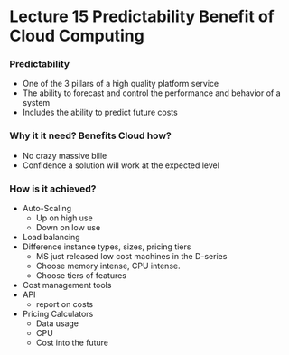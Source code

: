 # Lecture 15 Predictability Benefit of Cloud Computing

### Predictability
* One of the 3 pillars of a high quality platform service
* The ability to forecast and control the performance and behavior of a system
* Includes the ability to predict future costs

### Why it it need? Benefits Cloud how?
* No crazy massive bille
* Confidence a solution will work at the expected level

### How is it achieved?
* Auto-Scaling
  * Up on high use
  * Down on low use
* Load balancing
* Difference instance types, sizes, pricing tiers
  * MS just released low cost machines in the D-series
  * Choose memory intense, CPU intense.
  * Choose tiers of features
* Cost management tools
* API
  * report on costs
* Pricing Calculators
  * Data usage
  * CPU
  * Cost into the future
